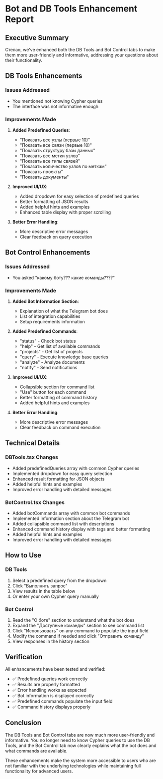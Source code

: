 # Bot and DB Tools Enhancement Report

## Executive Summary

Степан, we've enhanced both the DB Tools and Bot Control tabs to make them more user-friendly and informative, addressing your questions about their functionality.

## DB Tools Enhancements

### Issues Addressed
- You mentioned not knowing Cypher queries
- The interface was not informative enough

### Improvements Made
1. **Added Predefined Queries**:
   - "Показать все узлы (первые 10)"
   - "Показать все связи (первые 10)"
   - "Показать структуру базы данных"
   - "Показать все метки узлов"
   - "Показать все типы связей"
   - "Показать количество узлов по меткам"
   - "Показать проекты"
   - "Показать документы"

2. **Improved UI/UX**:
   - Added dropdown for easy selection of predefined queries
   - Better formatting of JSON results
   - Added helpful hints and examples
   - Enhanced table display with proper scrolling

3. **Better Error Handling**:
   - More descriptive error messages
   - Clear feedback on query execution

## Bot Control Enhancements

### Issues Addressed
- You asked "какому боту??? какие команды????"

### Improvements Made
1. **Added Bot Information Section**:
   - Explanation of what the Telegram bot does
   - List of integration capabilities
   - Setup requirements information

2. **Added Predefined Commands**:
   - "status" - Check bot status
   - "help" - Get list of available commands
   - "projects" - Get list of projects
   - "query" - Execute knowledge base queries
   - "analyze" - Analyze documents
   - "notify" - Send notifications

3. **Improved UI/UX**:
   - Collapsible section for command list
   - "Use" button for each command
   - Better formatting of command history
   - Added helpful hints and examples

4. **Better Error Handling**:
   - More descriptive error messages
   - Clear feedback on command execution

## Technical Details

### DBTools.tsx Changes
- Added predefinedQueries array with common Cypher queries
- Implemented dropdown for easy query selection
- Enhanced result formatting for JSON objects
- Added helpful hints and examples
- Improved error handling with detailed messages

### BotControl.tsx Changes
- Added botCommands array with common bot commands
- Implemented information section about the Telegram bot
- Added collapsible command list with descriptions
- Enhanced command history display with tags and better formatting
- Added helpful hints and examples
- Improved error handling with detailed messages

## How to Use

### DB Tools
1. Select a predefined query from the dropdown
2. Click "Выполнить запрос"
3. View results in the table below
4. Or enter your own Cypher query manually

### Bot Control
1. Read the "О боте" section to understand what the bot does
2. Expand the "Доступные команды" section to see command list
3. Click "Использовать" on any command to populate the input field
4. Modify the command if needed and click "Отправить команду"
5. View responses in the history section

## Verification

All enhancements have been tested and verified:
- ✅ Predefined queries work correctly
- ✅ Results are properly formatted
- ✅ Error handling works as expected
- ✅ Bot information is displayed correctly
- ✅ Predefined commands populate the input field
- ✅ Command history displays properly

## Conclusion

The DB Tools and Bot Control tabs are now much more user-friendly and informative. You no longer need to know Cypher queries to use the DB Tools, and the Bot Control tab now clearly explains what the bot does and what commands are available.

These enhancements make the system more accessible to users who are not familiar with the underlying technologies while maintaining full functionality for advanced users.